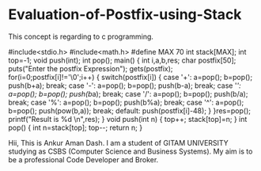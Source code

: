 # Evaluation-of-Postfix-using-Stack
This concept is regarding to c programming.


#include<stdio.h>
#include<math.h>
#define MAX 70
int stack[MAX];
int top=-1;
void push(int);
int pop();
main()
{
	 int i,a,b,res;
	 char postfix[50];
	 puts("Enter the postfix Expression");
	 gets(postfix);
	 for(i=0;postfix[i]!='\0';i++)
	 {
		  switch(postfix[i])
		  {
			   case '+':
				         a=pop();
				         b=pop();
				         push(b+a);
				         break;
			   case '-':
				         a=pop();
				         b=pop();
				         push(b-a);
				         break;
			   case '*':
				         a=pop();
				         b=pop();
				         push(b*a);
				         break;
			   case '/':
				         a=pop();
				         b=pop();
				         push(b/a);
				         break;
			   case '%':
				         a=pop();
				         b=pop();
				         push(b%a);
				         break;
			   case '^':
				         a=pop();
				         b=pop();
				         push(pow(b,a));
				         break;
			   default:
				         push(postfix[i]-48);
		  }
	 }res=pop();
	 printf("Result is %d \n",res);
}
void push(int n)
{
	 top++;
	 stack[top]=n;
}
int pop()
{
	 int n=stack[top];
	 top--;
	 return n;
}



Hii, This is Ankur Aman Dash. I am a student of GITAM UNIVERSITY studying as CSBS (Computer Science and Business Systems). My aim is to be a professional Code Developer and Broker.

